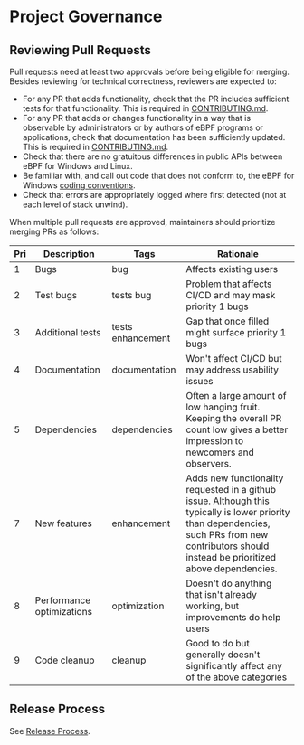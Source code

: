 Project Governance
==================

Reviewing Pull Requests
-----------------------

Pull requests need at least two approvals before being eligible for merging.
Besides reviewing for technical correctness, reviewers are expected to:

* For any PR that adds functionality, check that the PR includes sufficient tests
  for that functionality.  This is required in [CONTRIBUTING.md](../Contributing.md).
* For any PR that adds or changes functionality in a way that is observable
  by administrators or by authors of eBPF programs or applications, check that
  documentation has been sufficiently updated.  This is required in
  [CONTRIBUTING.md](../Contributing.md).
* Check that there are no gratuitous differences in public APIs between eBPF for
  Windows and Linux.
* Be familiar with, and call out code that does not conform to, the eBPF for Windows
  [coding conventions](DevelopmentGuide.md).
* Check that errors are appropriately logged where first detected (not at each
  level of stack unwind).

When multiple pull requests are approved, maintainers should prioritize merging PRs as follows:

| Pri | Description  | Tags      | Rationale              |
| --- | ------------ | --------- | ---------------------- |
| 1   | Bugs         | bug       | Affects existing users |
| 2   | Test bugs    | tests bug | Problem that affects CI/CD and may mask priority 1 bugs |
| 3   | Additional tests | tests enhancement | Gap that once filled might surface priority 1 bugs |
| 4   | Documentation | documentation | Won't affect CI/CD but may address usability issues |
| 5   | Dependencies | dependencies | Often a large amount of low hanging fruit. Keeping the overall PR count low gives a better impression to newcomers and observers. |
| 7   | New features | enhancement | Adds new functionality requested in a github issue. Although this typically is lower priority than dependencies, such PRs from new contributors should instead be prioritized above dependencies. |
| 8   | Performance optimizations | optimization | Doesn't do anything that isn't already working, but improvements do help users |
| 9   | Code cleanup | cleanup | Good to do but generally doesn't significantly affect any of the above categories |

Release Process
------------------

See [Release Process](ReleaseProcess.md).
